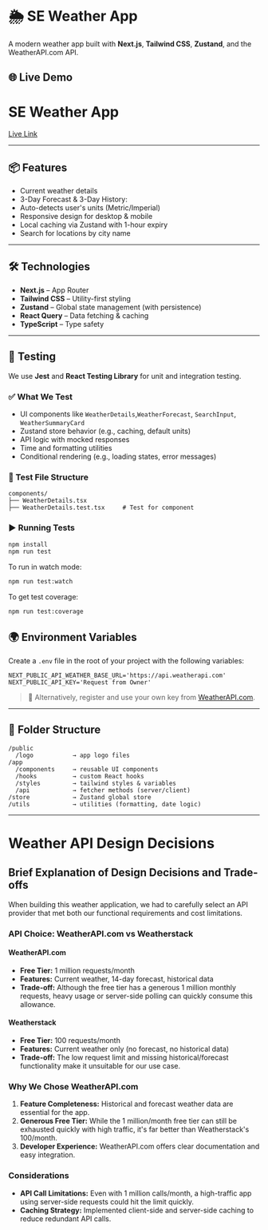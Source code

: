 # 🌦️ SE Weather App

A modern weather app built with **Next.js**, **Tailwind CSS**, **Zustand**, and the WeatherAPI.com API.

## 🌐 Live Demo
# SE Weather App

[Live Link](https://se-weather-app.vercel.app/)

---

## 📦 Features

- Current weather details 
- 3-Day Forecast & 3-Day History:
- Auto-detects user's units (Metric/Imperial)
- Responsive design for desktop & mobile
- Local caching via Zustand with 1-hour expiry
- Search for locations by city name

---

## 🛠️ Technologies

- **Next.js** – App Router
- **Tailwind CSS** – Utility-first styling
- **Zustand** – Global state management (with persistence)
- **React Query** – Data fetching & caching
- **TypeScript** – Type safety

---

## 🧪 Testing

We use **Jest** and **React Testing Library** for unit and integration testing.

### ✅ What We Test

- UI components like `WeatherDetails`,`WeatherForecast`, `SearchInput`, `WeatherSummaryCard`
- Zustand store behavior (e.g., caching, default units)
- API logic with mocked responses
- Time and formatting utilities
- Conditional rendering (e.g., loading states, error messages)

### 📁 Test File Structure

```
components/
├── WeatherDetails.tsx
├── WeatherDetails.test.tsx     # Test for component

```

### ▶️ Running Tests

```bash
npm install
npm run test
```

To run in watch mode:

```bash
npm run test:watch
```

To get test coverage:

```bash
npm run test:coverage
```


## 🌍 Environment Variables

Create a `.env` file in the root of your project with the following variables:

```env
NEXT_PUBLIC_API_WEATHER_BASE_URL='https://api.weatherapi.com'
NEXT_PUBLIC_API_KEY='Request from Owner'
```

> 🔐 Alternatively, register and use your own key from [WeatherAPI.com](https://www.weatherapi.com/).

---

## 📁 Folder Structure

```
/public
  /logo           → app logo files
/app
  /components     → reusable UI components
  /hooks          → custom React hooks
  /styles         → tailwind styles & variables
  /api            → fetcher methods (server/client)
/store            → Zustand global store
/utils            → utilities (formatting, date logic)
```

---
# Weather API Design Decisions

## Brief Explanation of Design Decisions and Trade-offs

When building this weather application, we had to carefully select an
API provider that met both our functional requirements and cost
limitations.

### API Choice: WeatherAPI.com vs Weatherstack

#### WeatherAPI.com

-   **Free Tier:** 1 million requests/month
-   **Features:** Current weather, 14-day forecast, historical data
-   **Trade-off:** Although the free tier has a generous 1 million
    monthly requests, heavy usage or server-side polling can quickly
    consume this allowance.

#### Weatherstack

-   **Free Tier:** 100 requests/month
-   **Features:** Current weather only (no forecast, no historical data)
-   **Trade-off:** The low request limit and missing historical/forecast
    functionality make it unsuitable for our use case.

### Why We Chose WeatherAPI.com

1.  **Feature Completeness:** Historical and forecast weather data are
    essential for the app.
2.  **Generous Free Tier:** While the 1 million/month free tier can
    still be exhausted quickly with high traffic, it's far better than
    Weatherstack's 100/month.
3.  **Developer Experience:** WeatherAPI.com offers clear documentation
    and easy integration.

### Considerations

-   **API Call Limitations:** Even with 1 million calls/month, a
    high-traffic app using server-side requests could hit the limit
    quickly.
-   **Caching Strategy:** Implemented client-side and server-side
    caching to reduce redundant API calls.
